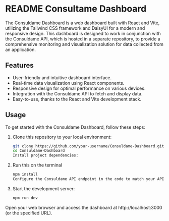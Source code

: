 # README Consultame Dashboard

The Consuldame Dashboard is a web dashboard built with React and Vite, utilizing the Tailwind CSS framework and DaisyUI for a modern and responsive design. This dashboard is designed to work in conjunction with the Consuldame API, which is hosted in a separate repository, to provide a comprehensive monitoring and visualization solution for data collected from an application.

## Features

- User-friendly and intuitive dashboard interface.
- Real-time data visualization using React components.
- Responsive design for optimal performance on various devices.
- Integration with the Consuldame API to fetch and display data.
- Easy-to-use, thanks to the React and Vite development stack.

## Usage

To get started with the Consuldame Dashboard, follow these steps:
1. Clone this repository to your local environment:

   ```bash
   git clone https://github.com/your-username/Consuldame-Dashboard.git
   cd Consuldame-Dashboard
   Install project dependencies:

2. Run this on the terminal
      ```bash
   npm install
   Configure the Consuldame API endpoint in the code to match your API's URL.

4. Start the development server:
   ```bash
   npm run dev
Open your web browser and access the dashboard at http://localhost:3000 (or the specified URL).


